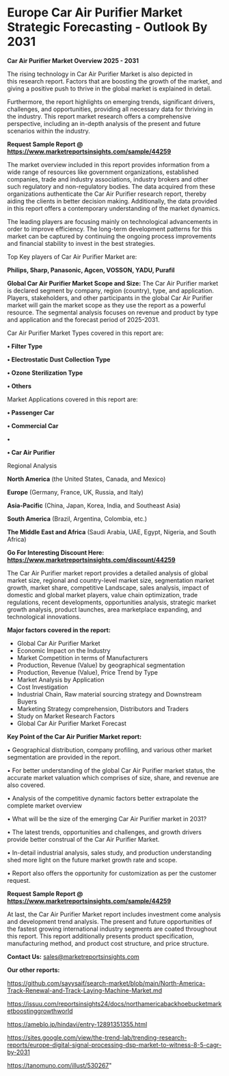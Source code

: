# Europe Car Air Purifier Market Strategic Forecasting - Outlook By 2031

<Strong> Car Air Purifier Market Overview 2025 - 2031</strong>

The rising technology in Car Air Purifier Market is also depicted in this research report. Factors that are boosting the growth of the market, and giving a positive push to thrive in the global market is explained in detail.

Furthermore, the report highlights on emerging trends, significant drivers, challenges, and opportunities, providing all necessary data for thriving in the industry. This report market research offers a comprehensive perspective, including an in-depth analysis of the present and future scenarios within the industry.

<strong>Request Sample Report @ <a href=https://www.marketreportsinsights.com/sample/44259>https://www.marketreportsinsights.com/sample/44259</a></strong>

The market overview included in this report provides information from a wide range of resources like government organizations, established companies, trade and industry associations, industry brokers and other such regulatory and non-regulatory bodies. The data acquired from these organizations authenticate the Car Air Purifier research report, thereby aiding the clients in better decision making. Additionally, the data provided in this report offers a contemporary understanding of the market dynamics.

The leading players are focusing mainly on technological advancements in order to improve efficiency. The long-term development patterns for this market can be captured by continuing the ongoing process improvements and financial stability to invest in the best strategies.

Top Key players of Car Air Purifier Market are:

<strong>Philips, Sharp, Panasonic, Agcen, VOSSON, YADU, Purafil</strong>

<strong><b>Global Car Air Purifier Market Scope and Size:</b></strong>
The Car Air Purifier market is declared segment by company, region (country), type, and application. Players, stakeholders, and other participants in the global Car Air Purifier market will gain the market scope as they use the report as a powerful resource. The segmental analysis focuses on revenue and product by type and application and the forecast period of 2025-2031.

Car Air Purifier Market Types covered in this report are:

<strong>•  Filter Type

•  Electrostatic Dust Collection Type

•  Ozone Sterilization Type

•  Others</strong>

Market Applications covered in this report are:

<strong>•  Passenger Car

•  Commercial Car

•  

•  Car Air Purifier</strong> 

Regional Analysis

<strong>North America</strong> (the United States, Canada, and Mexico)

<strong>Europe</strong> (Germany, France, UK, Russia, and Italy)

<strong>Asia-Pacific</strong> (China, Japan, Korea, India, and Southeast Asia)

<strong>South America</strong> (Brazil, Argentina, Colombia, etc.)

<strong>The Middle East and Africa</strong> (Saudi Arabia, UAE, Egypt, Nigeria, and South Africa)

<strong>Go For Interesting Discount Here: <a href=https://www.marketreportsinsights.com/discount/44259>https://www.marketreportsinsights.com/discount/44259</a></strong>

The Car Air Purifier market report provides a detailed analysis of global market size, regional and country-level market size, segmentation market growth, market share, competitive Landscape, sales analysis, impact of domestic and global market players, value chain optimization, trade regulations, recent developments, opportunities analysis, strategic market growth analysis, product launches, area marketplace expanding, and technological innovations.

<strong><b>Major factors covered in the report:</b></strong>
<ul>
  <li>Global Car Air Purifier Market </li>
  <li>Economic Impact on the Industry</li>
  <li>Market Competition in terms of Manufacturers</li>
  <li>Production, Revenue (Value) by geographical segmentation</li>
  <li>Production, Revenue (Value), Price Trend by Type</li>
  <li>Market Analysis by Application</li>
  <li>Cost Investigation</li>
  <li>Industrial Chain, Raw material sourcing strategy and Downstream Buyers</li>
  <li>Marketing Strategy comprehension, Distributors and Traders</li>
  <li>Study on Market Research Factors</li>
  <li>Global Car Air Purifier Market Forecast</li>
</ul>

<strong><b>Key Point of the Car Air Purifier Market report:</b></strong>

• Geographical distribution, company profiling, and various other market segmentation are provided in the report.

• For better understanding of the global Car Air Purifier market status, the accurate market valuation which comprises of size, share, and revenue are also covered.

• Analysis of the competitive dynamic factors better extrapolate the complete market overview

• What will be the size of the emerging Car Air Purifier market in 2031?

• The latest trends, opportunities and challenges, and growth drivers provide better construal of the Car Air Purifier Market.

• In-detail industrial analysis, sales study, and production understanding shed more light on the future market growth rate and scope.

• Report also offers the opportunity for customization as per the customer request.

<strong>Request Sample Report @ <a href=https://www.marketreportsinsights.com/sample/44259>https://www.marketreportsinsights.com/sample/44259</a></strong>

At last, the Car Air Purifier Market report includes investment come analysis and development trend analysis. The present and future opportunities of the fastest growing international industry segments are coated throughout this report. This report additionally presents product specification, manufacturing method, and product cost structure, and price structure.

<strong>Contact Us:</strong>
sales@marketreportsinsights.com

<strong>Our other reports:</strong>

<a href=https://github.com/sayysaif/search-market/blob/main/North-America-Track-Renewal-and-Track-Laying-Machine-Market.md>https://github.com/sayysaif/search-market/blob/main/North-America-Track-Renewal-and-Track-Laying-Machine-Market.md</a>

<a href=https://issuu.com/reportsinsights24/docs/northamericabackhoebucketmarketboostinggrowthworld>https://issuu.com/reportsinsights24/docs/northamericabackhoebucketmarketboostinggrowthworld</a>

<a href=https://ameblo.jp/hindavi/entry-12891351355.html>https://ameblo.jp/hindavi/entry-12891351355.html</a>

<a href=https://sites.google.com/view/the-trend-lab/trending-research-reports/europe-digital-signal-processing-dsp-market-to-witness-8-5-cagr-by-2031>https://sites.google.com/view/the-trend-lab/trending-research-reports/europe-digital-signal-processing-dsp-market-to-witness-8-5-cagr-by-2031</a>

<a href=https://tanomuno.com/illust/530267>https://tanomuno.com/illust/530267</a>"
